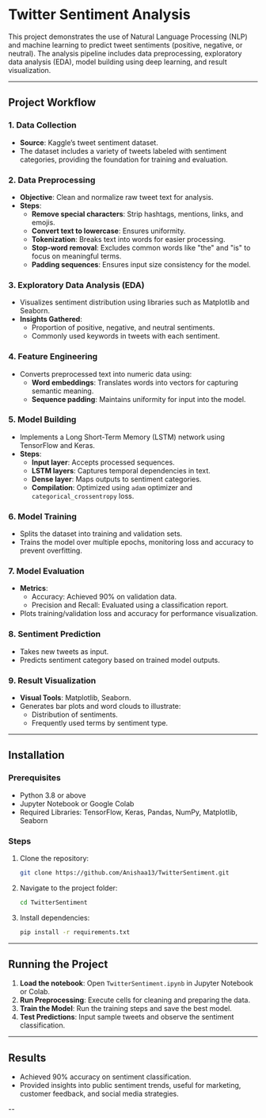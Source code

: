# Twitter Sentiment Analysis

This project demonstrates the use of Natural Language Processing (NLP) and machine learning to predict tweet sentiments (positive, negative, or neutral). The analysis pipeline includes data preprocessing, exploratory data analysis (EDA), model building using deep learning, and result visualization.

---

## Project Workflow

### 1. **Data Collection**
- **Source**: Kaggle’s tweet sentiment dataset.
- The dataset includes a variety of tweets labeled with sentiment categories, providing the foundation for training and evaluation.

### 2. **Data Preprocessing**
- **Objective**: Clean and normalize raw tweet text for analysis.
- **Steps**:
  - **Remove special characters**: Strip hashtags, mentions, links, and emojis.
  - **Convert text to lowercase**: Ensures uniformity.
  - **Tokenization**: Breaks text into words for easier processing.
  - **Stop-word removal**: Excludes common words like "the" and "is" to focus on meaningful terms.
  - **Padding sequences**: Ensures input size consistency for the model.

### 3. **Exploratory Data Analysis (EDA)**
- Visualizes sentiment distribution using libraries such as Matplotlib and Seaborn.
- **Insights Gathered**:
  - Proportion of positive, negative, and neutral sentiments.
  - Commonly used keywords in tweets with each sentiment.

### 4. **Feature Engineering**
- Converts preprocessed text into numeric data using:
  - **Word embeddings**: Translates words into vectors for capturing semantic meaning.
  - **Sequence padding**: Maintains uniformity for input into the model.

### 5. **Model Building**
- Implements a Long Short-Term Memory (LSTM) network using TensorFlow and Keras.
- **Steps**:
  - **Input layer**: Accepts processed sequences.
  - **LSTM layers**: Captures temporal dependencies in text.
  - **Dense layer**: Maps outputs to sentiment categories.
  - **Compilation**: Optimized using `adam` optimizer and `categorical_crossentropy` loss.

### 6. **Model Training**
- Splits the dataset into training and validation sets.
- Trains the model over multiple epochs, monitoring loss and accuracy to prevent overfitting.

### 7. **Model Evaluation**
- **Metrics**:
  - Accuracy: Achieved 90% on validation data.
  - Precision and Recall: Evaluated using a classification report.
- Plots training/validation loss and accuracy for performance visualization.

### 8. **Sentiment Prediction**
- Takes new tweets as input.
- Predicts sentiment category based on trained model outputs.

### 9. **Result Visualization**
- **Visual Tools**: Matplotlib, Seaborn.
- Generates bar plots and word clouds to illustrate:
  - Distribution of sentiments.
  - Frequently used terms by sentiment type.

---

## Installation

### Prerequisites
- Python 3.8 or above
- Jupyter Notebook or Google Colab
- Required Libraries: TensorFlow, Keras, Pandas, NumPy, Matplotlib, Seaborn

### Steps
1. Clone the repository:
   ```bash
   git clone https://github.com/Anishaa13/TwitterSentiment.git
   ```
2. Navigate to the project folder:
   ```bash
   cd TwitterSentiment
   ```
3. Install dependencies:
   ```bash
   pip install -r requirements.txt
   ```

---

## Running the Project

1. **Load the notebook**: Open `TwitterSentiment.ipynb` in Jupyter Notebook or Colab.
2. **Run Preprocessing**: Execute cells for cleaning and preparing the data.
3. **Train the Model**: Run the training steps and save the best model.
4. **Test Predictions**: Input sample tweets and observe the sentiment classification.

---

## Results

- Achieved 90% accuracy on sentiment classification.
- Provided insights into public sentiment trends, useful for marketing, customer feedback, and social media strategies.

--
